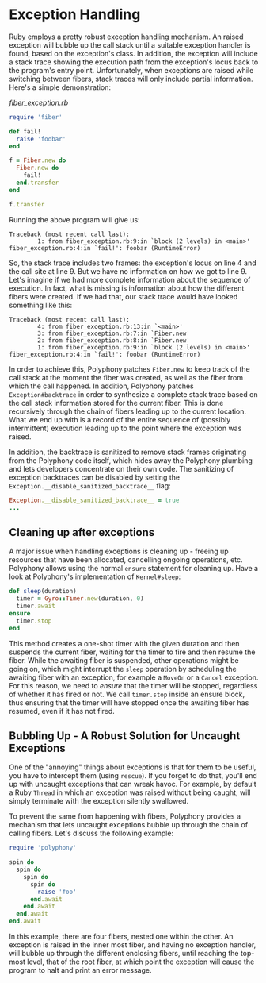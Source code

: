 # Exception Handling

Ruby employs a pretty robust exception handling mechanism. An raised exception will bubble up the call stack until a suitable exception handler is found, based on the exception's class. In addition, the exception will include a stack trace showing the execution path from the exception's locus back to the program's entry point. Unfortunately, when exceptions are raised while switching between fibers, stack traces will only include partial information. Here's a simple demonstration:

_fiber\_exception.rb_

```ruby
require 'fiber'

def fail!
  raise 'foobar'
end

f = Fiber.new do
  Fiber.new do
    fail!
  end.transfer
end

f.transfer
```

Running the above program will give us:

```text
Traceback (most recent call last):
        1: from fiber_exception.rb:9:in `block (2 levels) in <main>'
fiber_exception.rb:4:in `fail!': foobar (RuntimeError)
```

So, the stack trace includes two frames: the exception's locus on line 4 and the call site at line 9. But we have no information on how we got to line 9. Let's imagine if we had more complete information about the sequence of execution. In fact, what is missing is information about how the different fibers were created. If we had that, our stack trace would have looked something like this:

```text
Traceback (most recent call last):
        4: from fiber_exception.rb:13:in `<main>'
        3: from fiber_exception.rb:7:in `Fiber.new'
        2: from fiber_exception.rb:8:in `Fiber.new'
        1: from fiber_exception.rb:9:in `block (2 levels) in <main>'
fiber_exception.rb:4:in `fail!': foobar (RuntimeError)
```

In order to achieve this, Polyphony patches `Fiber.new` to keep track of the call stack at the moment the fiber was created, as well as the fiber from which the call happened. In addition, Polyphony patches `Exception#backtrace` in order to synthesize a complete stack trace based on the call stack information stored for the current fiber. This is done recursively through the chain of fibers leading up to the current location. What we end up with is a record of the entire sequence of \(possibly intermittent\) execution leading up to the point where the exception was raised.

In addition, the backtrace is sanitized to remove stack frames originating from the Polyphony code itself, which hides away the Polyphony plumbing and lets developers concentrate on their own code. The sanitizing of exception backtraces can be disabled by setting the `Exception.__disable_sanitized_backtrace__` flag:

```ruby
Exception.__disable_sanitized_backtrace__ = true
...
```

## Cleaning up after exceptions

A major issue when handling exceptions is cleaning up - freeing up resources that have been allocated, cancelling ongoing operations, etc. Polyphony allows using the normal `ensure` statement for cleaning up. Have a look at Polyphony's implementation of `Kernel#sleep`:

```ruby
def sleep(duration)
  timer = Gyro::Timer.new(duration, 0)
  timer.await
ensure
  timer.stop
end
```

This method creates a one-shot timer with the given duration and then suspends the current fiber, waiting for the timer to fire and then resume the fiber. While the awaiting fiber is suspended, other operations might be going on, which might interrupt the `sleep` operation by scheduling the awaiting fiber with an exception, for example a `MoveOn` or a `Cancel` exception. For this reason, we need to _ensure_ that the timer will be stopped, regardless of whether it has fired or not. We call `timer.stop` inside an ensure block, thus ensuring that the timer will have stopped once the awaiting fiber has resumed, even if it has not fired.

## Bubbling Up - A Robust Solution for Uncaught Exceptions

One of the "annoying" things about exceptions is that for them to be useful, you have to intercept them \(using `rescue`\). If you forget to do that, you'll end up with uncaught exceptions that can wreak havoc. For example, by default a Ruby `Thread` in which an exception was raised without being caught, will simply terminate with the exception silently swallowed.

To prevent the same from happening with fibers, Polyphony provides a mechanism that lets uncaught exceptions bubble up through the chain of calling fibers. Let's discuss the following example:

```ruby
require 'polyphony'

spin do
  spin do
    spin do
      spin do
        raise 'foo'
      end.await
    end.await
  end.await
end.await
```

In this example, there are four fibers, nested one within the other. An exception is raised in the inner most fiber, and having no exception handler, will bubble up through the different enclosing fibers, until reaching the top-most level, that of the root fiber, at which point the exception will cause the program to halt and print an error message.

